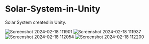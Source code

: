 # Solar-System-in-Unity
Solar System created in Unity.

![Screenshot 2024-02-18 111901](https://github.com/nihad1213/Solar-System-in-Unity/assets/99197650/a1e45622-e889-4396-aa3a-5aba3faf24c8)
![Screenshot 2024-02-18 111937](https://github.com/nihad1213/Solar-System-in-Unity/assets/99197650/4df16b4c-53a9-444b-9c11-37878617e903)
![Screenshot 2024-02-18 112054](https://github.com/nihad1213/Solar-System-in-Unity/assets/99197650/3064e623-f6f2-4e08-8651-5539c9a675bf)
![Screenshot 2024-02-18 112200](https://github.com/nihad1213/Solar-System-in-Unity/assets/99197650/de75551e-fea0-4237-85c8-da31bf50f032)

